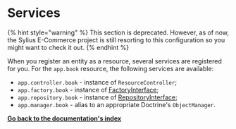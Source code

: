 # Services

{% hint style="warning" %}
This section is deprecated. However, as of now, the Sylius E-Commerce project is still resorting to this configuration so you might want to check it out.
{% endhint %}

When you register an entity as a resource, several services are registered for you.
For the ``app.book`` resource, the following services are available:

* ``app.controller.book`` - instance of ``ResourceController``;
* ``app.factory.book`` - instance of [FactoryInterface](https://docs.sylius.com/en/latest/components_and_bundles/components/Resource/factory.html#component-resource-factory-factory-interface);
* ``app.repository.book`` - instance of [RepositoryInterface](https://docs.sylius.com/en/latest/components_and_bundles/components/Resource/repository.html#component-resource-repository-repository-interface);
* ``app.manager.book`` - alias to an appropriate Doctrine's ``ObjectManager``.

**[Go back to the documentation's index](index.md)**
